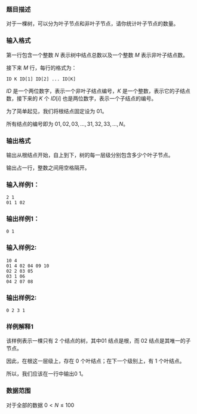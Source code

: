 ### 题目描述
对于一棵树，可以分为叶子节点和非叶子节点，请你统计叶子节点的数量。

###  输入格式
第一行包含一个整数 $N$ 表示树中结点总数以及一个整数 $M$ 表示非叶子结点数。

接下来 $M$ 行，每行的格式为：
```
ID K ID[1] ID[2] ... ID[K]
```
$ID$ 是一个两位数字，表示一个非叶子结点编号，$K$ 是一个整数，表示它的子结点数，接下来的 $K$ 个 $ID[i]$ 也是两位数字，表示一个子结点的编号。

为了简单起见，我们将根结点固定设为 $01$。

所有结点的编号即为 $01,02,03,…,31,32,33,…,N$。

### 输出格式
输出从根结点开始，自上到下，树的每一层级分别包含多少个叶子节点。

输出占一行，整数之间用空格隔开。


### 输入样例1：
```
2 1
01 1 02
```
### 输出样例1：
```
0 1
```
### 输入样例2:
```
10 4
01 4 02 04 09 10
02 2 03 05
03 1 06
04 2 07 08
```
### 输出样例2:
```
0 2 3 1
```
### 样例解释1
该样例表示一棵只有 $2$ 个结点的树，其中$01$ 结点是根，而 $02$ 结点是其唯一的子节点。

因此，在根这一层级上，存在 $0$ 个叶结点；在下一个级别上，有 $1$ 个叶结点。

所以，我们应该在一行中输出$0\ 1$。
### 数据范围
对于全部的数据 $0 \lt N \leq 100$